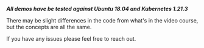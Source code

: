 ***All demos have be tested against Ubuntu 18.04 and Kubernetes 1.21.3***

There may be slight differences in the code from what's in the video course, but the concepts are all the same.

If you have any issues please feel free to reach out.


